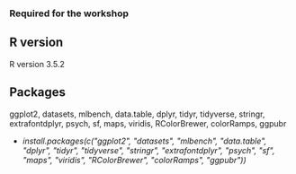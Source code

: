 ### Required for the workshop

## R version
R version 3.5.2

## Packages 
ggplot2, datasets, mlbench, data.table, dplyr, tidyr, tidyverse, stringr, extrafontdplyr, psych, sf, maps, viridis, RColorBrewer, colorRamps, ggpubr
   - *install.packages(c("ggplot2", "datasets", "mlbench", "data.table", "dplyr", "tidyr", "tidyverse", "stringr", "extrafontdplyr", "psych", "sf", "maps", "viridis", "RColorBrewer", "colorRamps", "ggpubr"))*
